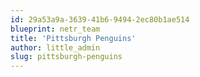 ```yaml
---
id: 29a53a9a-3639-41b6-9494-2ec80b1ae514
blueprint: netr_team
title: 'Pittsburgh Penguins'
author: little_admin
slug: pittsburgh-penguins
---
```

